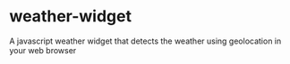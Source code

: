 # weather-widget
A javascript weather widget that detects the weather using geolocation in your web browser
